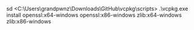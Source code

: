 sd <C:\Users\grandpwnz\Downloads\GitHub\vcpkg\scripts>
.\vcpkg.exe install openssl:x64-windows openssl:x86-windows zlib:x64-windows zlib:x86-windows
